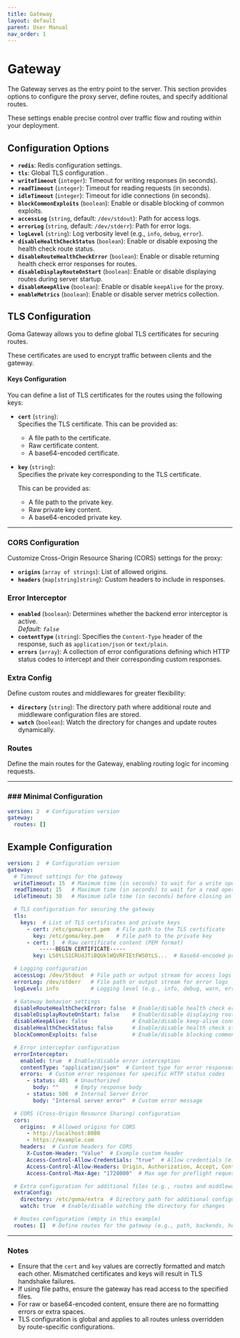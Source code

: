 ```yaml
---
title: Gateway
layout: default
parent: User Manual
nav_order: 1
---
```


# Gateway

The Gateway serves as the entry point to the server. This section provides options to configure the proxy server, define routes, and specify additional routes. 

These settings enable precise control over traffic flow and routing within your deployment.

## Configuration Options

- **`redis`**: Redis configuration settings.
- **`tls`**: Global TLS configuration .
- **`writeTimeout`** (`integer`): Timeout for writing responses (in seconds).
- **`readTimeout`** (`integer`): Timeout for reading requests (in seconds).
- **`idleTimeout`** (`integer`): Timeout for idle connections (in seconds).
- **`blockCommonExploits`** (`boolean`): Enable or disable blocking of common exploits.
- **`accessLog`** (`string`, default: `/dev/stdout`): Path for access logs.
- **`errorLog`** (`string`, default: `/dev/stderr`): Path for error logs.
- **`logLevel`** (`string`): Log verbosity level (e.g., `info`, `debug`, `error`).
- **`disableHealthCheckStatus`** (`boolean`): Enable or disable exposing the health check route status.
- **`disableRouteHealthCheckError`** (`boolean`): Enable or disable returning health check error responses for routes.
- **`disableDisplayRouteOnStart`** (`boolean`): Enable or disable displaying routes during server startup.
- **`disableKeepAlive`** (`boolean`): Enable or disable `keepAlive` for the proxy.
- **`enableMetrics`** (`boolean`): Enable or disable server metrics collection.


## TLS Configuration

Goma Gateway allows you to define global TLS certificates for securing routes.

These certificates are used to encrypt traffic between clients and the gateway.

#### Keys Configuration

You can define a list of TLS certificates for the routes using the following keys:

- **`cert`** (`string`):  
  Specifies the TLS certificate. This can be provided as:
  - A file path to the certificate.
  - Raw certificate content.
  - A base64-encoded certificate.

- **`key`** (`string`):  
  Specifies the private key corresponding to the TLS certificate. 
   
  This can be provided as:
  - A file path to the private key.
  - Raw private key content.
  - A base64-encoded private key.

---
### CORS Configuration

Customize Cross-Origin Resource Sharing (CORS) settings for the proxy:

- **`origins`** (`array of strings`): List of allowed origins.
- **`headers`** (`map[string]string`): Custom headers to include in responses.

### Error Interceptor
- **`enabled`** (`boolean`): Determines whether the backend error interceptor is active.  
  *Default: `false`*
- **`contentType`** (`string`): Specifies the `Content-Type` header of the response, such as `application/json` or `text/plain`.
- **`errors`** (`array`): A collection of error configurations defining which HTTP status codes to intercept and their corresponding custom responses.

### Extra Config

Define custom routes and middlewares for greater flexibility:

- **`directory`** (`string`): The directory path where additional route and middleware configuration files are stored.
- **`watch`** (`boolean`): Watch the directory for changes and update routes dynamically.

### Routes

Define the main routes for the Gateway, enabling routing logic for incoming requests.

---
### ### Minimal Configuration

```yaml
version: 2  # Configuration version
gateway:
  routes: []
```

## Example Configuration

```yaml
version: 2  # Configuration version
gateway:
  # Timeout settings for the gateway
  writeTimeout: 15  # Maximum time (in seconds) to wait for a write operation to complete
  readTimeout: 15   # Maximum time (in seconds) to wait for a read operation to complete
  idleTimeout: 30   # Maximum idle time (in seconds) before closing an inactive connection

  # TLS configuration for securing the gateway
  tls:
    keys:  # List of TLS certificates and private keys
      - cert: /etc/goma/cert.pem  # File path to the TLS certificate
        key: /etc/goma/key.pem    # File path to the private key
      - cert: |  # Raw certificate content (PEM format)
          -----BEGIN CERTIFICATE-----
        key: LS0tLS1CRUdJTiBQUklWQVRFIEtFWS0tLS...  # Base64-encoded private key

  # Logging configuration
  accessLog: /dev/Stdout  # File path or output stream for access logs
  errorLog: /dev/stderr   # File path or output stream for error logs
  logLevel: info          # Logging level (e.g., info, debug, warn, error)

  # Gateway behavior settings
  disableRouteHealthCheckError: false  # Enable/disable health check error logging
  disableDisplayRouteOnStart: false    # Enable/disable displaying routes on startup
  disableKeepAlive: false              # Enable/disable keep-alive connections
  disableHealthCheckStatus: false      # Enable/disable health check status updates
  blockCommonExploits: false           # Enable/disable blocking common web exploits

  # Error interceptor configuration
  errorInterceptor:
    enabled: true  # Enable/disable error interception
    contentType: "application/json"  # Content type for error responses
    errors:  # Custom error responses for specific HTTP status codes
      - status: 401  # Unauthorized
        body: ""     # Empty response body
      - status: 500  # Internal Server Error
        body: "Internal server error"  # Custom error message

  # CORS (Cross-Origin Resource Sharing) configuration
  cors:
    origins:  # Allowed origins for CORS
      - http://localhost:8080
      - https://example.com
    headers:  # Custom headers for CORS
      X-Custom-Header: "Value"  # Example custom header
      Access-Control-Allow-Credentials: "true"  # Allow credentials (e.g., cookies)
      Access-Control-Allow-Headers: Origin, Authorization, Accept, Content-Type, Access-Control-Allow-Headers, X-Client-Id, X-Session-Id  # Allowed headers
      Access-Control-Max-Age: "1728000"  # Max age for preflight requests (in seconds)

  # Extra configuration for additional files (e.g., routes and middleware)
  extraConfig:
    directory: /etc/goma/extra  # Directory path for additional configuration files
    watch: true  # Enable/disable watching the directory for changes

  # Routes configuration (empty in this example)
  routes: []  # Define routes for the gateway (e.g., path, backends, health checks)
```

---
### Notes

- Ensure that the `cert` and `key` values are correctly formatted and match each other. Mismatched certificates and keys will result in TLS handshake failures.
- If using file paths, ensure the gateway has read access to the specified files.
- For raw or base64-encoded content, ensure there are no formatting errors or extra spaces.
- TLS configuration is global and applies to all routes unless overridden by route-specific configurations.
